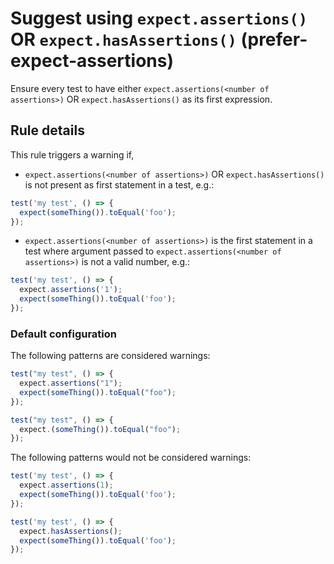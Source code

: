 # Suggest using `expect.assertions()` OR `expect.hasAssertions()` (prefer-expect-assertions)

Ensure every test to have either `expect.assertions(<number of assertions>)` OR
`expect.hasAssertions()` as its first expression.

## Rule details

This rule triggers a warning if,

* `expect.assertions(<number of assertions>)` OR `expect.hasAssertions()` is not
  present as first statement in a test, e.g.:

```js
test('my test', () => {
  expect(someThing()).toEqual('foo');
});
```

* `expect.assertions(<number of assertions>)` is the first statement in a test
  where argument passed to `expect.assertions(<number of assertions>)` is not a
  valid number, e.g.:

```js
test('my test', () => {
  expect.assertions('1');
  expect(someThing()).toEqual('foo');
});
```

### Default configuration

The following patterns are considered warnings:

```js
test("my test", () => {
  expect.assertions("1");
  expect(someThing()).toEqual("foo");
});

test("my test", () => {
  expect.(someThing()).toEqual("foo");
});
```

The following patterns would not be considered warnings:

```js
test('my test', () => {
  expect.assertions(1);
  expect(someThing()).toEqual('foo');
});

test('my test', () => {
  expect.hasAssertions();
  expect(someThing()).toEqual('foo');
});
```
